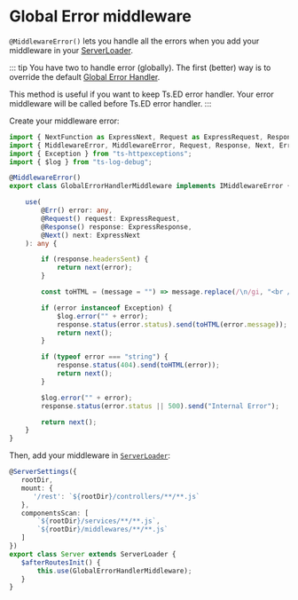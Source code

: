 # Global Error middleware

`@MiddlewareError()` lets you handle all the errors when you add your middleware in your [ServerLoader](/api/common/server/components/ServerLoader.md).

::: tip
You have two to handle error (globally). The first (better) way is to override the default [Global Error Handler](/docs/middlewares/override/global-error-handler.md).

This method is useful if you want to keep Ts.ED error handler. Your error middleware will be called before Ts.ED error handler.
:::

Create your middleware error:

```typescript
import { NextFunction as ExpressNext, Request as ExpressRequest, Response as ExpressResponse } from "express";
import { MiddlewareError, MiddlewareError, Request, Response, Next, Err } from "@tsed/common";
import { Exception } from "ts-httpexceptions";
import { $log } from "ts-log-debug";

@MiddlewareError()
export class GlobalErrorHandlerMiddleware implements IMiddlewareError {

    use(
        @Err() error: any,
        @Request() request: ExpressRequest,
        @Response() response: ExpressResponse,
        @Next() next: ExpressNext
    ): any {

        if (response.headersSent) {
            return next(error);
        }

        const toHTML = (message = "") => message.replace(/\n/gi, "<br />");

        if (error instanceof Exception) {
            $log.error("" + error);
            response.status(error.status).send(toHTML(error.message));
            return next();
        }

        if (typeof error === "string") {
            response.status(404).send(toHTML(error));
            return next();
        }

        $log.error("" + error);
        response.status(error.status || 500).send("Internal Error");

        return next();
    }
}
```

Then, add your middleware in [`ServerLoader`](/api/common/server/components/ServerLoader.md):

```typescript
@ServerSettings({
   rootDir,
   mount: {
      '/rest': `${rootDir}/controllers/**/**.js`
   },
   componentsScan: [
       `${rootDir}/services/**/**.js`,
       `${rootDir}/middlewares/**/**.js`
   ]
})
export class Server extends ServerLoader {
   $afterRoutesInit() {
       this.use(GlobalErrorHandlerMiddleware);
   }
}       
```
